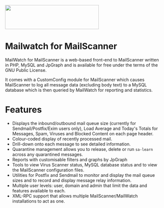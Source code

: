 <img src="https://raw.github.com/mailwatch/1.2.0/master/mailscanner/images/mailwatch-logo.png" style="width:306px; height:79px; margin:auto;">

Mailwatch for MailScanner
=========

MailWatch for MailScanner is a web-based front-end to MailScanner written in PHP, MySQL and JpGraph and is available for free under the terms of the GNU Public License.

It comes with a CustomConfig module for MailScanner which causes MailScanner to log all message data (excluding body text) to a MySQL database which is then queried by MailWatch for reporting and statistics.

Features
=======

* Displays the inbound/outbound mail queue size (currently for Sendmail/Postfix/Exim users only), Load Average and Today's Totals for Messages, Spam, Viruses and Blocked Content on each page header.
* Colour-coded display of recently processed mail.
* Drill-down onto each message to see detailed information.
* Quarantine management allows you to release, delete or run `sa-learn` across any quarantined messages.
* Reports with customisable filters and graphs by JpGraph
* Tools to view Virus Scanner status, MySQL database status and to view the MailScanner configuration files.
* Utilities for Postfix and Sendmail to monitor and display the mail queue sizes and to record and display message relay information.
* Multiple user levels: user, domain and admin that limit the data and features available to each.
* XML-RPC support that allows multiple MailScanner/MailWatch installations to act as one.
